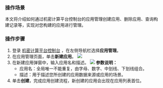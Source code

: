 ### 操作场景
本文将介绍如何通过机密计算平台控制台的应用管理创建应用、删除应用、查询构建记录等，实现对您构建的应用进行管理。

### 操作步骤
1. 登录 [机密计算平台控制台](https://console.cloud.tencent.com/ccp) ，在左侧导航栏选择**应用管理**。
2. 在应用管理页面，单击**新建应用**。
![](https://qcloudimg.tencent-cloud.cn/raw/e4fc238a8b8d48327c1e4f1be028ed0e.png)
3. 在新建应用弹窗中，输入应用名和描述。
![](https://qcloudimg.tencent-cloud.cn/raw/aa3af0448d722ab8e8f803cdabaacb75.png)
   **参数说明：**
   - 应用名：全局唯一不能重复，由字母、数字、中划线、下划线组合。
   - 描述：用于描述您所创建的应用数据来源或应用的场景。
4. 单击**创建**，完成应用创建流程，新创建的应用会出现在应用列表首位。
